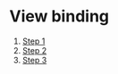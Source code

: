 # View binding
 1. [Step 1](https://github.com/RenatSayf/AndroidCheatSheet/blob/master/app/build.gradle#:~:text=ViewBinding_Step1)
 2. [Step 2](https://github.com/RenatSayf/AndroidCheatSheet/blob/master/app/src/main/java/com/renatsayf/androidcheatsheet/ui/sections/webview/WebViewFragment.kt#:~:text=VIewBinding%20Step2)
 3. [Step 3](https://github.com/RenatSayf/AndroidCheatSheet/blob/master/app/src/main/java/com/renatsayf/androidcheatsheet/ui/sections/webview/WebViewFragment.kt#:~:text=VIewBinding%20Step3)
